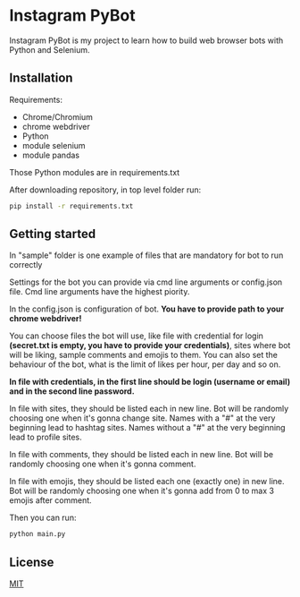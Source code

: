 # Instagram PyBot
Instagram PyBot is my project to learn how to build web browser bots with Python and Selenium. 

## Installation
Requirements:
* Chrome/Chromium
* chrome webdriver
* Python
* module selenium
* module pandas

Those Python modules are in requirements.txt

After downloading repository, in top level folder run:
```bash
pip install -r requirements.txt
```

## Getting started
In "sample" folder is one example of files that are mandatory for bot to run correctly

Settings for the bot you can provide via cmd line arguments or config.json file. Cmd line arguments have the highest piority.

In the config.json is configuration of bot. **You have to provide path to your chrome webdriver!**

You can choose files the bot will use, like file with credential for login **(secret.txt is empty, you have to provide your credentials)**, sites where bot will be liking, sample comments and emojis to them. You can also set the behaviour of the bot, what is the limit of likes per hour, per day and so on.

**In file with credentials, in the first line should be login (username or email) and in the second line password.** 

In file with sites, they should be listed each in new line. Bot will be randomly choosing one when it's gonna change site. Names with a "#" at the very beginning lead to hashtag sites. Names without a "#" at the very beginning lead to profile sites.

In file with comments, they should be listed each in new line. Bot will be randomly choosing one when it's gonna comment.

In file with emojis, they should be listed each one (exactly one) in new line. Bot will be randomly choosing one when it's gonna add from 0 to max 3 emojis after comment.

Then you can run:
```bash
python main.py
```

## License
[MIT](https://choosealicense.com/licenses/mit/)
